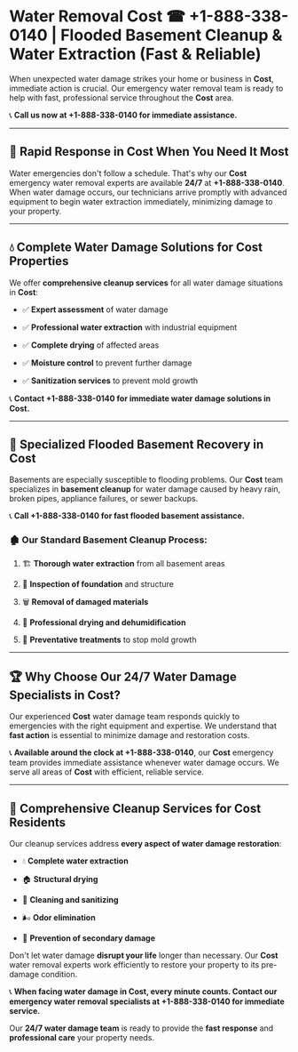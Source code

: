 # Water Removal Cost ☎ +1-888-338-0140 | Flooded Basement Cleanup & Water Extraction (Fast & Reliable)

When unexpected water damage strikes your home or business in **Cost**, immediate action is crucial. Our emergency water removal team is ready to help with fast, professional service throughout the **Cost** area. 

📞 **Call us now at +1-888-338-0140 for immediate assistance.**
---
## 🚀 Rapid Response in Cost When You Need It Most
Water emergencies don't follow a schedule. That's why our **Cost** emergency water removal experts are available **24/7** at **+1-888-338-0140**. When water damage occurs, our technicians arrive promptly with advanced equipment to begin water extraction immediately, minimizing damage to your property.
---
## 💧 Complete Water Damage Solutions for Cost Properties
We offer **comprehensive cleanup services** for all water damage situations in **Cost**:
- ✅ **Expert assessment** of water damage  
- ✅ **Professional water extraction** with industrial equipment  
- ✅ **Complete drying** of affected areas  
- ✅ **Moisture control** to prevent further damage  
- ✅ **Sanitization services** to prevent mold growth  
📞 **Contact +1-888-338-0140 for immediate water damage solutions in Cost.**
---
## 🌊 Specialized Flooded Basement Recovery in Cost
Basements are especially susceptible to flooding problems. Our **Cost** team specializes in **basement cleanup** for water damage caused by heavy rain, broken pipes, appliance failures, or sewer backups. 
📞 **Call +1-888-338-0140 for fast flooded basement assistance.**
### 🏚️ Our Standard Basement Cleanup Process:
1. 🏗️ **Thorough water extraction** from all basement areas  
2. 🔎 **Inspection of foundation** and structure  
3. 🗑️ **Removal of damaged materials**  
4. 💨 **Professional drying and dehumidification**  
5. 🚫 **Preventative treatments** to stop mold growth  
---
## 🏆 Why Choose Our 24/7 Water Damage Specialists in Cost?
Our experienced **Cost** water damage team responds quickly to emergencies with the right equipment and expertise. We understand that **fast action** is essential to minimize damage and restoration costs.
📞 **Available around the clock at +1-888-338-0140**, our **Cost** emergency team provides immediate assistance whenever water damage occurs. We serve all areas of **Cost** with efficient, reliable service.
---
## 🧹 Comprehensive Cleanup Services for Cost Residents
Our cleanup services address **every aspect of water damage restoration**:
- 💧 **Complete water extraction**  
- 🏠 **Structural drying**  
- 🧼 **Cleaning and sanitizing**  
- 🌬️ **Odor elimination**  
- 🚫 **Prevention of secondary damage**  
Don't let water damage **disrupt your life** longer than necessary. Our **Cost** water removal experts work efficiently to restore your property to its pre-damage condition.
📞 **When facing water damage in Cost, every minute counts. Contact our emergency water removal specialists at +1-888-338-0140 for immediate service.**
Our **24/7 water damage team** is ready to provide the **fast response** and **professional care** your property needs.
